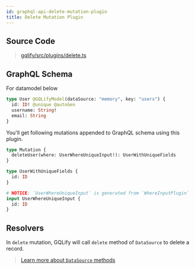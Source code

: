 ```yaml
---
id: graphql-api-delete-mutation-plugin
title: Delete Mutation Plugin
---
```


## Source Code
> [gqlify/src/plugins/delete.ts](https://github.com/Canner/gqlify/blob/master/packages/gqlify/src/plugins/delete.ts)

## GraphQL Schema
For datamodel below
```graphql
type User @GQLifyModel(dataSource: "memory", key: "users") {
  id: ID! @unique @autoGen
  username: String!
  email: String
}
```

You'll get following mutations appended to GraphQL schema using this plugin.
```graphql
type Mutation {
  deleteUser(where: UserWhereUniqueInput!): UserWithUniqueFields
}

type UserWithUniqueFields {
  id: ID
}

# NOTICE: `UserWhereUniqueInput` is generated from `WhereInputPlugin`
input UserWhereUniqueInput {
  id: ID
}
```

## Resolvers
In `delete` mutation, GQLify will call `delete` method of `DataSource` to delete a record.
> [Learn more about `DataSource` methods](/docs/create-own-data-source)
